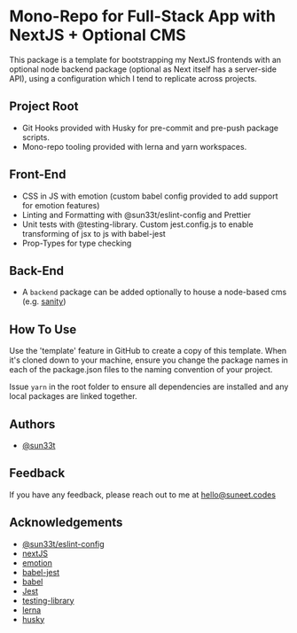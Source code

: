 # Mono-Repo for Full-Stack App with NextJS + Optional CMS
This package is a template for bootstrapping my NextJS frontends with an optional node backend package (optional as Next itself has a server-side API), using a configuration which I tend to replicate across projects.
## Project Root
- Git Hooks provided with Husky for pre-commit and pre-push package scripts.
- Mono-repo tooling provided with lerna and yarn workspaces.

## Front-End
- CSS in JS with emotion (custom babel config provided to add support for emotion features)
- Linting and Formatting with @sun33t/eslint-config and Prettier
- Unit tests with @testing-library. Custom jest.config.js to enable transforming of jsx to js with babel-jest
- Prop-Types for type checking

## Back-End
- A `backend` package can be added optionally to house a node-based cms (e.g. [sanity](https://sanity.io))

## How To Use
Use the 'template' feature in GitHub to create a copy of this template. When it's cloned down to your machine, ensure you change the package names in each of the package.json files to the naming convention of your project.

Issue `yarn` in the root folder to ensure all dependencies are installed and any local packages are linked together.

## Authors

- [@sun33t](https://www.github.com/sun33t)

  
## Feedback

If you have any feedback, please reach out to me at hello@suneet.codes


## Acknowledgements

 - [@sun33t/eslint-config](https://github.com/sun33t/eslint-config)
 - [nextJS](https://github.com/vercel/next.js)
 - [emotion](https://emotion.sh)
 - [babel-jest](https://www.npmjs.com/package/babel-jest)
 - [babel](https://babeljs.io/)
 - [Jest](https://jestjs.io/)
 - [testing-library](https://testing-library.com/)
 - [lerna](https://lerna.js.org/)
 - [husky](https://typicode.github.io/husky/#/)